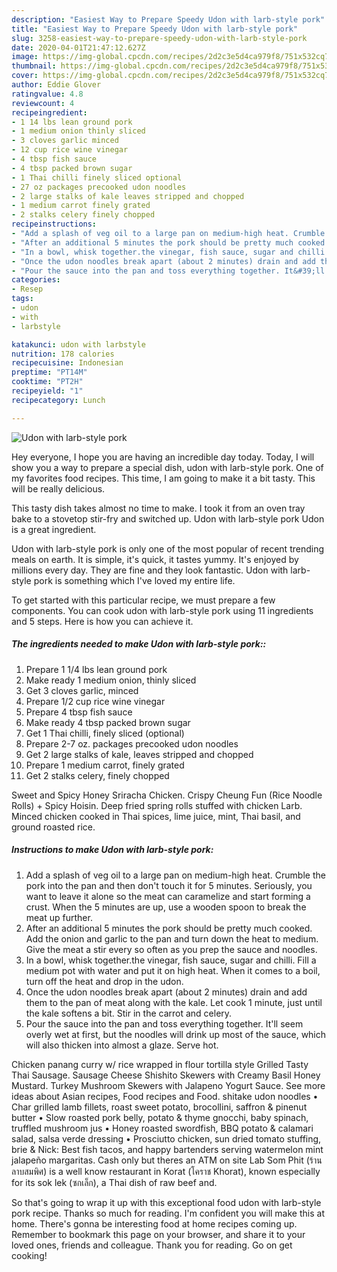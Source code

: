 ```yaml
---
description: "Easiest Way to Prepare Speedy Udon with larb-style pork"
title: "Easiest Way to Prepare Speedy Udon with larb-style pork"
slug: 3258-easiest-way-to-prepare-speedy-udon-with-larb-style-pork
date: 2020-04-01T21:47:12.627Z
image: https://img-global.cpcdn.com/recipes/2d2c3e5d4ca979f8/751x532cq70/udon-with-larb-style-pork-recipe-main-photo.jpg
thumbnail: https://img-global.cpcdn.com/recipes/2d2c3e5d4ca979f8/751x532cq70/udon-with-larb-style-pork-recipe-main-photo.jpg
cover: https://img-global.cpcdn.com/recipes/2d2c3e5d4ca979f8/751x532cq70/udon-with-larb-style-pork-recipe-main-photo.jpg
author: Eddie Glover
ratingvalue: 4.8
reviewcount: 4
recipeingredient:
- 1 14 lbs lean ground pork
- 1 medium onion thinly sliced
- 3 cloves garlic minced
- 12 cup rice wine vinegar
- 4 tbsp fish sauce
- 4 tbsp packed brown sugar
- 1 Thai chilli finely sliced optional
- 27 oz packages precooked udon noodles
- 2 large stalks of kale leaves stripped and chopped
- 1 medium carrot finely grated
- 2 stalks celery finely chopped
recipeinstructions:
- "Add a splash of veg oil to a large pan on medium-high heat. Crumble the pork into the pan and then don&#39;t touch it for 5 minutes. Seriously, you want to leave it alone so the meat can caramelize and start forming a crust. When the 5 minutes are up, use a wooden spoon to break the meat up further."
- "After an additional 5 minutes the pork should be pretty much cooked. Add the onion and garlic to the pan and turn down the heat to medium. Give the meat a stir every so often as you prep the sauce and noodles."
- "In a bowl, whisk together.the vinegar, fish sauce, sugar and chilli. Fill a medium pot with water and put it on high heat. When it comes to a boil, turn off the heat and drop in the udon."
- "Once the udon noodles break apart (about 2 minutes) drain and add them to the pan of meat along with the kale. Let cook 1 minute, just until the kale softens a bit. Stir in the carrot and celery."
- "Pour the sauce into the pan and toss everything together. It&#39;ll seem overly wet at first, but the noodles will drink up most of the sauce, which will also thicken into almost a glaze. Serve hot."
categories:
- Resep
tags:
- udon
- with
- larbstyle

katakunci: udon with larbstyle
nutrition: 178 calories
recipecuisine: Indonesian
preptime: "PT14M"
cooktime: "PT2H"
recipeyield: "1"
recipecategory: Lunch

---
```



![Udon with larb-style pork](https://img-global.cpcdn.com/recipes/2d2c3e5d4ca979f8/751x532cq70/udon-with-larb-style-pork-recipe-main-photo.jpg)

Hey everyone, I hope you are having an incredible day today. Today, I will show you a way to prepare a special dish, udon with larb-style pork. One of my favorites food recipes. This time, I am going to make it a bit tasty. This will be really delicious.

This tasty dish takes almost no time to make. I took it from an oven tray bake to a stovetop stir-fry and switched up. Udon with larb-style pork Udon is a great ingredient.

Udon with larb-style pork is only one of the most popular of recent trending meals on earth. It is simple, it's quick, it tastes yummy. It's enjoyed by millions every day. They are fine and they look fantastic. Udon with larb-style pork is something which I've loved my entire life.


To get started with this particular recipe, we must prepare a few components. You can cook udon with larb-style pork using 11 ingredients and 5 steps. Here is how you can achieve it.

##### The ingredients needed to make Udon with larb-style pork::

1. Prepare 1 1/4 lbs lean ground pork
1. Make ready 1 medium onion, thinly sliced
1. Get 3 cloves garlic, minced
1. Prepare 1/2 cup rice wine vinegar
1. Prepare 4 tbsp fish sauce
1. Make ready 4 tbsp packed brown sugar
1. Get 1 Thai chilli, finely sliced (optional)
1. Prepare 2-7 oz. packages precooked udon noodles
1. Get 2 large stalks of kale, leaves stripped and chopped
1. Prepare 1 medium carrot, finely grated
1. Get 2 stalks celery, finely chopped


Sweet and Spicy Honey Sriracha Chicken. Crispy Cheung Fun (Rice Noodle Rolls) + Spicy Hoisin. Deep fried spring rolls stuffed with chicken Larb. Minced chicken cooked in Thai spices, lime juice, mint, Thai basil, and ground roasted rice. 

##### Instructions to make Udon with larb-style pork:

1. Add a splash of veg oil to a large pan on medium-high heat. Crumble the pork into the pan and then don&#39;t touch it for 5 minutes. Seriously, you want to leave it alone so the meat can caramelize and start forming a crust. When the 5 minutes are up, use a wooden spoon to break the meat up further.
1. After an additional 5 minutes the pork should be pretty much cooked. Add the onion and garlic to the pan and turn down the heat to medium. Give the meat a stir every so often as you prep the sauce and noodles.
1. In a bowl, whisk together.the vinegar, fish sauce, sugar and chilli. Fill a medium pot with water and put it on high heat. When it comes to a boil, turn off the heat and drop in the udon.
1. Once the udon noodles break apart (about 2 minutes) drain and add them to the pan of meat along with the kale. Let cook 1 minute, just until the kale softens a bit. Stir in the carrot and celery.
1. Pour the sauce into the pan and toss everything together. It&#39;ll seem overly wet at first, but the noodles will drink up most of the sauce, which will also thicken into almost a glaze. Serve hot.


Chicken panang curry w/ rice wrapped in flour tortilla style Grilled Tasty Thai Sausage. Sausage Cheese Shishito Skewers with Creamy Basil Honey Mustard. Turkey Mushroom Skewers with Jalapeno Yogurt Sauce. See more ideas about Asian recipes, Food recipes and Food. shitake udon noodles • Char grilled lamb fillets, roast sweet potato, brocollini, saffron &amp; pinenut butter • Slow roasted pork belly, potato &amp; thyme gnocchi, baby spinach, truffled mushroom jus • Honey roasted swordfish, BBQ potato &amp; calamari salad, salsa verde dressing • Prosciutto chicken, sun dried tomato stuffing, brie &amp; Nick: Best fish tacos, and happy bartenders serving watermelon mint jalapeño margaritas. Cash only but theres an ATM on site Lab Som Phit (ร้านลาบสมพิศ) is a well know restaurant in Korat (โคราช Khorat), known especially for its sok lek (ซกเล็ก), a Thai dish of raw beef and. 

So that's going to wrap it up with this exceptional food udon with larb-style pork recipe. Thanks so much for reading. I'm confident you will make this at home. There's gonna be interesting food at home recipes coming up. Remember to bookmark this page on your browser, and share it to your loved ones, friends and colleague. Thank you for reading. Go on get cooking!
